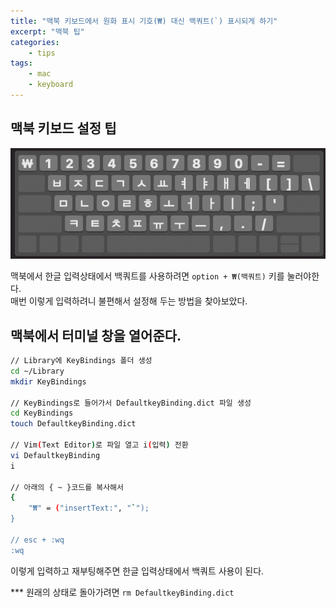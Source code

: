 ```yaml
--- 
title: "맥북 키보드에서 원화 표시 기호(₩) 대신 백쿼트(`) 표시되게 하기" 
excerpt: "맥북 팁"
categories: 
    - tips
tags: 
    - mac
    - keyboard
--- 
```

## 맥북 키보드 설정 팁

![key](/assets/images/tip/keybinding.png)  

맥북에서 한글 입력상태에서 백쿼트를 사용하려면 `option + ₩(백쿼트)` 키를 눌러야한다.  
매번 이렇게 입력하려니 불편해서 설정해 두는 방법을 찾아보았다.  

## 맥북에서 터미널 창을 열어준다.

```bash
// Library에 KeyBindings 폴더 생성
cd ~/Library
mkdir KeyBindings

// KeyBindings로 들어가서 DefaultkeyBinding.dict 파일 생성
cd KeyBindings
touch DefaultkeyBinding.dict

// Vim(Text Editor)로 파일 열고 i(입력) 전환
vi DefaultkeyBinding
i

// 아래의 { ~ }코드를 복사해서
{
    "₩" = ("insertText:", "`");
}

// esc + :wq
:wq
```

이렇게 입력하고 재부팅해주면 한글 입력상태에서 백쿼트 사용이 된다.  

*** 원래의 상태로 돌아가려면
`rm DefaultkeyBinding.dict`